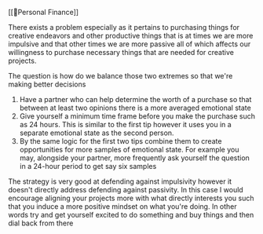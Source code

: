 
[[🌰Personal Finance]] 

There exists a problem especially as it pertains to purchasing things for creative endeavors and other productive things that is at times we are more impulsive and that other times we are more passive all of which affects our willingness to purchase necessary things that are needed for creative projects.

The question is how do we balance those two extremes so that we're making better decisions

1. Have a partner who can help determine the worth of a purchase so that between at least two opinions there is a more averaged emotional state
2. Give yourself a minimum time frame before you make the purchase such as 24 hours. This is similar to the first tip however it uses you in a separate emotional state as the second person.
3. By the same logic for the first two tips combine them to create opportunities for more samples of emotional state. For example you may, alongside your partner, more frequently ask yourself the question in a 24-hour period to get say six samples

The strategy is very good at defending against impulsivity however it doesn't directly address defending against passivity. In this case I would encourage aligning your projects more with what directly interests you such that you induce a more positive mindset on what you're doing. In other words try and get yourself excited to do something and buy things and then dial back from there